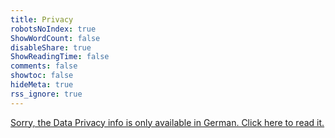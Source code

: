 ```yaml
---
title: Privacy
robotsNoIndex: true
ShowWordCount: false
disableShare: true
ShowReadingTime: false
comments: false
showtoc: false
hideMeta: true
rss_ignore: true
---
```

[Sorry, the Data Privacy info is only available in German. Click here to read it.](/de/privacy/)
